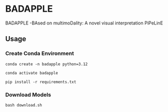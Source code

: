 # BADAPPLE
BADAPPLE -BAsed on multimoDality: A novel visual interpretation PiPeLinE

## Usage

### Create Conda Environment

```
conda create -n badapple python=3.12

conda activate badapple

pip install -r requirements.txt
```

### Download Models

```
bash download.sh
```
